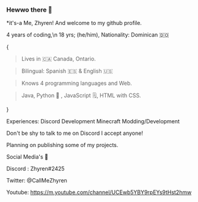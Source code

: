 ### Hewwo there 👋  
*it's-a Me, Zhyren! And welcome to my github profile.

4 years of coding,\n
18 yrs; (he/him),
Nationality: Dominican 🇩🇴

{
> Lives in 🇨🇦 Canada, Ontario.

> Bilingual: Spanish 🇪🇸 & English 🇺🇸

> Knows 4 programming languages and Web.

> Java, Python 🐍 , JavaScript 🗒️, HTML with CSS.

}

Experiences:
Discord Development
Minecraft Modding/Development

Don't be shy to talk to me on Discord I accept anyone!

Planning on publishing some of my projects.

Social Media's 🍓

Discord : Zhyren#2425
 
Twitter: @CallMeZhyren 

Youtube: https://m.youtube.com/channel/UCEwb5YBY9rpEYs9tHst2hmw
